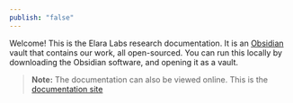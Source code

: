```yaml
---
publish: "false"
---
```

Welcome! This is the Elara Labs research documentation. It is an [Obsidian](https://obsidian.md) vault that contains our work, all open-sourced. You can run this locally by downloading the Obsidian software, and opening it as a vault.

> **Note:** The documentation can also be viewed online. This is the [documentation site](https://publish.obsidian.md/elara-labs)
